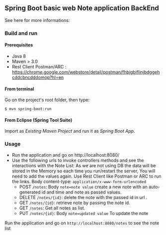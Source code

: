 ## Spring Boot basic web Note application BackEnd


See here for more informations:

### Build and run

#### Prerequisites

- Java 8
- Maven > 3.0
- Rest Client Postman/ARC : https://chrome.google.com/webstore/detail/postman/fhbjgbiflinjbdggehcddcbncdddomop?hl=en

#### From terminal

Go on the project's root folder, then type:

    $ mvn spring-boot:run

#### From Eclipse (Spring Tool Suite)

Import as *Existing Maven Project* and run it as *Spring Boot App*.


### Usage

- Run the application and go on http://localhost:8080/
- Use the following urls to invoke controllers methods and see the interactions
  with the Note List:
  As we are not using DB the data will be stored in the Memory so each time you run/restart the server, You will need to add the values again.
  Use Rest Client like Postman or ARC to run the links.
  Body content-type: `application/x-www-form-urlencoded`
    * POST `/notes`: Body `note=note value` create a new note with an auto-generated id and time and note as passed values.
    * DELETE `/notes/{id}`: delete the note with the passed id in url .
    * GET `/notes/{id}`: retrieve note by passing the note id.
    * GET `/notes`: Get all notes as list.
    * PUT `/notes/{id}`: Body `note=updated value` To update the note 

Run the application and go on `http://localhost:8080/notes` to see the note list

